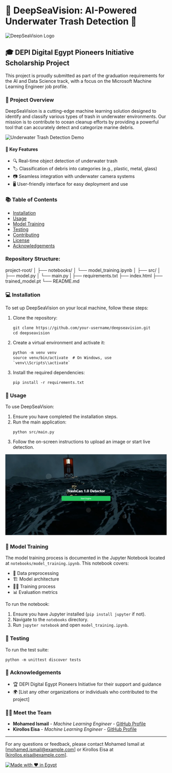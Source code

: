 # 🌊 DeepSeaVision: AI-Powered Underwater Trash Detection 🤖

![DeepSeaVision Logo](https://img.freepik.com/free-photo/top-view-fish-with-message_23-2148485572.jpg?t=st=1728816670~exp=1728820270~hmac=e793c157c379487545f1720303d75cf8a0020863b0b3b94a3bd49c67875b91fc&w=900)

## 🎓 DEPI Digital Egypt Pioneers Initiative Scholarship Project

This project is proudly submitted as part of the graduation requirements for the AI and Data Science track, with a focus on the Microsoft Machine Learning Engineer job profile.

### 🚀 Project Overview

DeepSeaVision is a cutting-edge machine learning solution designed to identify and classify various types of trash in underwater environments. Our mission is to contribute to ocean cleanup efforts by providing a powerful tool that can accurately detect and categorize marine debris.

![Underwater Trash Detection Demo](https://your-image-url.com/underwater-detection-demo.gif)

#### 🌟 Key Features

- 🔍 Real-time object detection of underwater trash
- 🏷️ Classification of debris into categories (e.g., plastic, metal, glass)
- 📷 Seamless integration with underwater camera systems
- 🖥️ User-friendly interface for easy deployment and use

### 📚 Table of Contents

- [Installation](#installation)
- [Usage](#usage)
- [Model Training](#model-training)
- [Testing](#testing)
- [Contributing](#contributing)
- [License](#license)
- [Acknowledgements](#acknowledgements)

### Repository Structure:

project-root/
│
├── notebooks/
│   └── model_training.ipynb
│
├── src/
│   ├── model.py
│   └── main.py
|
├── requirements.txt
├── index.html
├── trained_model.pt
└── README.md

### 💻 Installation

To set up DeepSeaVision on your local machine, follow these steps:

1. Clone the repository:
   ```
   git clone https://github.com/your-username/deepseavision.git
   cd deepseavision
   ```

2. Create a virtual environment and activate it:
   ```
   python -m venv venv
   source venv/bin/activate  # On Windows, use `venv\\Scripts\\activate`
   ```

3. Install the required dependencies:
   ```
   pip install -r requirements.txt
   ```

### 🔧 Usage

To use DeepSeaVision:

1. Ensure you have completed the installation steps.
2. Run the main application:
   ```
   python src/main.py
   ```
3. Follow the on-screen instructions to upload an image or start live detection.

![DeepSeaVision Interface](Interface.jpeg)

### 🧠 Model Training

The model training process is documented in the Jupyter Notebook located at `notebooks/model_training.ipynb`. This notebook covers:

- 🔢 Data preprocessing
- 🏗️ Model architecture
- 🏋️‍♂️ Training process
- 📊 Evaluation metrics

To run the notebook:

1. Ensure you have Jupyter installed (`pip install jupyter` if not).
2. Navigate to the `notebooks` directory.
3. Run `jupyter notebook` and open `model_training.ipynb`.

### 🧪 Testing

To run the test suite:

```
python -m unittest discover tests
```

### 🙏 Acknowledgements

- 🏆 DEPI Digital Egypt Pioneers Initiative for their support and guidance
- 🌍 [List any other organizations or individuals who contributed to the project]

### 👨‍💻 Meet the Team

- **Mohamed Ismail** - *Machine Learning Engineer* - [GitHub Profile](https://github.com/mohamed-ismail)
- **Kirollos Eisa** - *Machine Learning Engineer* - [GitHub Profile](https://github.com/kirollos-eisa)

---

For any questions or feedback, please contact Mohamed Ismail at [mohamed.ismail@example.com] or Kirollos Eisa at [kirollos.eisa@example.com].

[![Made with ❤️ in Egypt](https://img.shields.io/badge/Made%20with%20%E2%9D%A4%EF%B8%8F%20in-Egypt-green.svg)](https://your-project-website.com)